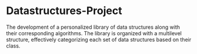 # Datastructures-Project
The development of a personalized library of data structures along with their corresponding algorithms. The library is organized with a multilevel structure, effectively categorizing each set of data structures based on their class.
